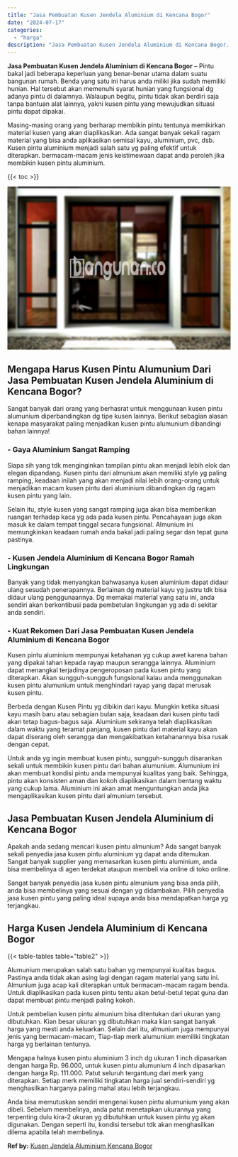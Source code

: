 ```yaml
---
title: "Jasa Pembuatan Kusen Jendela Aluminium di Kencana Bogor"
date: "2024-07-17"
categories: 
  - "harga"
description: "Jasa Pembuatan Kusen Jendela Aluminium di Kencana Bogor. Anda bisa memutuskan sendiri mengenai kusen pintu alumunium yang akan dibeli. Sebelum membelinya, an..."
---
```


**Jasa Pembuatan Kusen Jendela Aluminium di Kencana Bogor** – Pintu bakal jadi beberapa keperluan yang benar-benar utama dalam suatu bangunan rumah. Benda yang satu ini harus anda miliki jika sudah memiliki hunian. Hal tersebut akan memenuhi syarat hunian yang fungsional dg adanya pintu di dalamnya. Walaupun begitu, pintu tidak akan berdiri saja tanpa bantuan alat lainnya, yakni kusen pintu yang mewujudkan situasi pintu dapat dipakai.

Masing-masing orang yang berharap membikin pintu tentunya memikirkan material kusen yang akan diaplikasikan. Ada sangat banyak sekali ragam material yang bisa anda aplikasikan semisal kayu, aluminium, pvc, dsb. Kusen pintu aluminium menjadi salah satu yg paling efektif untuk diterapkan. bermacam-macam jenis keistimewaan dapat anda peroleh jika membikin kusen pintu aluminium.

{{< toc >}}

![Jasa Pembuatan Kusen Jendela Aluminium di Kencana Bogor](/images/harga-kusen-jendela-alumunium-32.png)

## Mengapa Harus Kusen Pintu Alumunium Dari Jasa Pembuatan Kusen Jendela Aluminium di Kencana Bogor?

Sangat banyak dari orang yang berhasrat untuk menggunaan kusen pintu alumunium diperbandingkan dg tipe kusen lainnya. Berikut sebagian alasan kenapa masyarakat paling menjadikan kusen pintu alumunium dibandingi bahan lainnya!

### \- Gaya Aluminium Sangat Ramping

Siapa sih yang tdk menginginkan tampilan pintu akan menjadi lebih elok dan elegan dipandang. Kusen pintu dari almunium akan memiliki style yg paling ramping, keadaan inilah yang akan menjadi nilai lebih orang-orang untuk menjadikan macam kusen pintu dari aluminium dibandingkan dg ragam kusen pintu yang lain.

Selain itu, style kusen yang sangat ramping juga akan bisa memberikan ruangan terhadap kaca yg ada pada kusen pintu. Pencahayaan juga akan masuk ke dalam tempat tinggal secara fungsional. Almunium ini memungkinkan keadaan rumah anda bakal jadi paling segar dan tepat guna pastinya.

### \- Kusen Jendela Aluminium di Kencana Bogor Ramah Lingkungan

Banyak yang tidak menyangkan bahwasanya kusen aluminium dapat didaur ulang sesudah penerapannya. Berlainan dg material kayu yg justru tdk bisa didaur ulang penggunaannya. Dg memakai material yang satu ini, anda sendiri akan berkontibusi pada pembetulan lingkungan yg ada di sekitar anda sendiri.

### \- Kuat Rekomen Dari Jasa Pembuatan Kusen Jendela Aluminium di Kencana Bogor

Kusen pintu aluminium mempunyai ketahanan yg cukup awet karena bahan yang dipakai tahan kepada rayap maupun serangga lainnya. Aluminium dapat menangkal terjadinya pengeroposan pada kusen pintu yang diterapkan. Akan sungguh-sungguh fungsional kalau anda menggunakan kusen pintu alumunium untuk menghindari rayap yang dapat merusak kusen pintu.

Berbeda dengan Kusen Pintu yg dibikin dari kayu. Mungkin ketika situasi kayu masih baru atau sebagian bulan saja, keadaan dari kusen pintu tadi akan tetap bagus-bagus saja. Aluminium sekiranya telah diaplikasikan dalam waktu yang teramat panjang, kusen pintu dari material kayu akan dapat diserang oleh serangga dan mengakibatkan ketahanannya bisa rusak dengan cepat.

Untuk anda yg ingin membuat kusen pintu, sungguh-sungguh disarankan sekali untuk membikin kusen pintu dari bahan alumunium. Alumunium ini akan membuat kondisi pintu anda mempunyai kualitas yang baik. Sehingga, pintu akan konsisten aman dan kokoh diaplikasikan dalam bentang waktu yang cukup lama. Aluminium ini akan amat menguntungkan anda jika mengaplikasikan kusen pintu dari almunium tersebut.

## Jasa Pembuatan Kusen Jendela Aluminium di Kencana Bogor

Apakah anda sedang mencari kusen pintu almunium? Ada sangat banyak sekali penyedia jasa kusen pintu aluminium yg dapat anda ditemukan. Sangat banyak supplier yang memasarkan kusen pintu aluminium, anda bisa membelinya di agen terdekat ataupun membeli via online di toko online.

Sangat banyak penyedia jasa kusen pintu almunium yang bisa anda pilih, anda bisa membelinya yang sesuai dengan yg didambakan. Pilih penyedia jasa kusen pintu yang paling ideal supaya anda bisa mendapatkan harga yg terjangkau.

## Harga Kusen Jendela Aluminium di Kencana Bogor

{{< table-tables table="table2" >}}

Alumunium merupakan salah satu bahan yg mempunyai kualitas bagus. Pastinya anda tidak akan asing lagi dengan ragam material yang satu ini. Almunium juga acap kali diterapkan untuk bermacam-macam ragam benda. Untuk diaplikasikan pada kusen pintu tentu akan betul-betul tepat guna dan dapat membuat pintu menjadi paling kokoh.

Untuk pembelian kusen pintu almunium bisa ditentukan dari ukuran yang dibutuhkan. Kian besar ukuran yg dibutuhkan maka kian sangat banyak harga yang mesti anda keluarkan. Selain dari itu, almunium juga mempunyai jenis yang bermacam-macam, Tiap-tiap merk alumunium memiliki tingkatan harga yg berlainan tentunya.

Mengapa halnya kusen pintu aluminium 3 inch dg ukuran 1 inch dipasarkan dengan harga Rp. 96.000, untuk kusen pintu alumunium 4 inch dipasarkan dengan harga Rp. 111.000. Patut seluruh tergantung dari merk yang diterapkan. Setiap merk memiliki tingkatan harga jual sendiri-sendiri yg menghasilkan harganya paling mahal atau lebih terjangkau.

Anda bisa memutuskan sendiri mengenai kusen pintu alumunium yang akan dibeli. Sebelum membelinya, anda patut menetapkan ukurannya yang terpenting dulu kira-2 ukuran yg dibutuhkan untuk kusen pintu yg akan digunakan. Dengan seperti itu, kondisi tersebut tdk akan menghasilkan dilema apabila telah membelinya.

**Ref by:** [Kusen Jendela Aluminium Kencana Bogor](https://id.wikipedia.org/wiki/Kusen)
